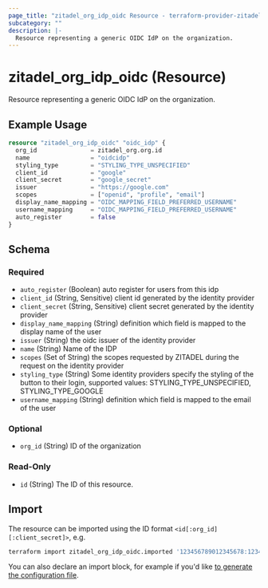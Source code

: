 ```yaml
---
page_title: "zitadel_org_idp_oidc Resource - terraform-provider-zitadel"
subcategory: ""
description: |-
  Resource representing a generic OIDC IdP on the organization.
---
```


# zitadel_org_idp_oidc (Resource)

Resource representing a generic OIDC IdP on the organization.

## Example Usage

```terraform
resource "zitadel_org_idp_oidc" "oidc_idp" {
  org_id               = zitadel_org.org.id
  name                 = "oidcidp"
  styling_type         = "STYLING_TYPE_UNSPECIFIED"
  client_id            = "google"
  client_secret        = "google_secret"
  issuer               = "https://google.com"
  scopes               = ["openid", "profile", "email"]
  display_name_mapping = "OIDC_MAPPING_FIELD_PREFERRED_USERNAME"
  username_mapping     = "OIDC_MAPPING_FIELD_PREFERRED_USERNAME"
  auto_register        = false
}
```

<!-- schema generated by tfplugindocs -->
## Schema

### Required

- `auto_register` (Boolean) auto register for users from this idp
- `client_id` (String, Sensitive) client id generated by the identity provider
- `client_secret` (String, Sensitive) client secret generated by the identity provider
- `display_name_mapping` (String) definition which field is mapped to the display name of the user
- `issuer` (String) the oidc issuer of the identity provider
- `name` (String) Name of the IDP
- `scopes` (Set of String) the scopes requested by ZITADEL during the request on the identity provider
- `styling_type` (String) Some identity providers specify the styling of the button to their login, supported values: STYLING_TYPE_UNSPECIFIED, STYLING_TYPE_GOOGLE
- `username_mapping` (String) definition which field is mapped to the email of the user

### Optional

- `org_id` (String) ID of the organization

### Read-Only

- `id` (String) The ID of this resource.

## Import

The resource can be imported using the ID format `<id[:org_id][:client_secret]>`, e.g.

```bash
terraform import zitadel_org_idp_oidc.imported '123456789012345678:123456789012345678:1234567890abcdef'
```

You can also declare an import block, for example if you'd like [to generate the configuration file](https://developer.hashicorp.com/terraform/language/import/generating-configuration).
